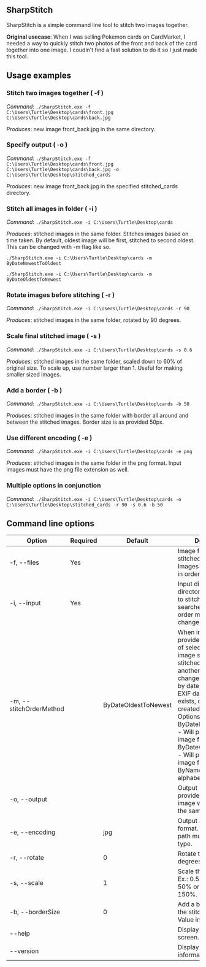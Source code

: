 ## SharpStitch

SharpStitch is a simple command line tool to stitch two images together.

**Original usecase**: When I was selling Pokemon cards on CardMarket, I needed a way to quickly stitch two photos of the front and back of the card together into one image. I coudln't find a fast solution to do it so I just made this tool.

## Usage examples

### Stitch two images together ( -f )

*Command*: `./SharpStitch.exe -f C:\Users\Turtle\Desktop\cards\front.jpg C:\Users\Turtle\Desktop\cards\back.jpg`

*Produces*: new image front_back.jpg in the same directory.

### Specify output ( -o )

*Command*: `./SharpStitch.exe -f C:\Users\Turtle\Desktop\cards\front.jpg C:\Users\Turtle\Desktop\cards\back.jpg -o C:\Users\Turtle\Desktop\stitched_cards`

*Produces*: new image front_back.jpg in the specified stitched_cards directory.

### Stitch all images in folder ( -i )

*Command*: `./SharpStitch.exe -i C:\Users\Turtle\Desktop\cards`

*Produces*: stitched images in the same folder. Stitches images based on time taken. By default, oldest image will be first, stitched to second oldest. This can be changed with -m flag like so.

``./SharpStitch.exe -i C:\Users\Turtle\Desktop\cards -m ByDateNewestToOldest``

``./SharpStitch.exe -i C:\Users\Turtle\Desktop\cards -m ByDateOldestToNewest``

### Rotate images before stitching ( -r )

*Command*: `./SharpStitch.exe -i C:\Users\Turtle\Desktop\cards -r 90`

*Produces*: stitched images in the same folder, rotated by 90 degrees.

### Scale final stitched image ( -s )

*Command*: `./SharpStitch.exe -i C:\Users\Turtle\Desktop\cards -s 0.6`

*Produces*: stitched images in the same folder, scaled down to 60% of original size. To scale up, use number larger than 1. Useful for making smaller sized images.

### Add a border ( -b )

*Command*: `./SharpStitch.exe -i C:\Users\Turtle\Desktop\cards -b 50`

*Produces*: stitched images in the same folder with border all around and between the stitched images. Border size is as provided 50px.

### Use different encoding ( -e )

*Command*: `./SharpStitch.exe -i C:\Users\Turtle\Desktop\cards -e png`

*Produces*: stitched images in the same folder in the png format. Input images must have the png file extension as well.

### Multiple options in conjunction

*Command*: `./SharpStitch.exe -i C:\Users\Turtle\Desktop\cards -o C:\Users\Turtle\Desktop\stitched_cards -r 90 -s 0.6 -b 50`

## Command line options 
| Option                 | Required | Default              | Description                                                                                                             |
| ---------------------- | -------- | -------------------- | ------------------------------------------------------------------------------------------------------------------------|
|-f, --files             | Yes |                      | Image files you want stitched together. Images will be stiched in order provided.                                       |
|-i, --input             | Yes |                      | Input directory. The directory where images to stitch will be searched for. Stitch order method can be changed with -m. |
|-m, --stitchOrderMethod |          | ByDateOldestToNewest | When input directory is provided, the method of selecting which image should be stitched first with another can be changed. When picking by date, time taken EXIF data is used if exists, otherwise, date created is used. <br>Options:<br>ByDateNewestToOldest - Will pick the newest image first<br>ByDateOldestToNewest - Will pick the oldest image first<br>ByName - Will pick in alphabetical order|
|-o, --output            |          |                      |   Output path. If not provided, stiched image will be placed in the same path as input.                                 |
|-e, --encoding          |          |          jpg         |   Output and input format. Images in input path must be of this file type.                                              |
|-r, --rotate            |          |           0          |   Rotate the images N degrees.                                                                                          |
|-s, --scale             |          |           1          |   Scale the final image. Ex.: 0.5 to scale down 50% or 1.5 to scale up 150%.                                            |
|-b, --borderSize        |          |           0          |   Add a border around the stitched images. Value in pixels.                                                             |
|--help                  |          |                      |   Display this help screen.                                                                                             |
|--version               |          |                      |   Display version information.                                                                                          |
